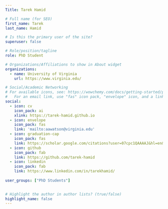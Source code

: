 ```yaml
---
Title: Tarek Hamid

# Full name (for SEO)
first_name: Tarek
last_name: Hamid

# Is this the primary user of the site?
superuser: false

# Role/position/tagline
role: PhD Student

# Organizations/Affiliations to show in About widget
organizations:
  - name: University of Virginia
    url: https://www.virginia.edu/

# Social/Academic Networking
# For available icons, see: https://wowchemy.com/docs/getting-started/page-builder/#icons
#   For an email link, use "fas" icon pack, "envelope" icon, and a link in the form "mailto:your-email@example.com" or "/#contact" for contact widget.
social:
  - icon: cv
    icon_pack: ai
    xlink: https://tarek-hamid.github.io
  - icon: envelope
    icon_pack: fas
    link: 'mailto:aawatson@virginia.edu'
  - icon: graduation-cap
    icon_pack: fas
    link: https://scholar.google.com/citations?user=07cpc1QAAAAJ&hl=en&oi=sra
  - icon: github
    icon_pack: fab
    link: https://github.com/tarek-hamid
  - icon: linkedin
    icon_pack: fab
    link: https://www.linkedin.com/in/tarekhamid/
    
user_groups: ["PhD Students"]

    
# Highlight the author in author lists? (true/false)
highlight_name: false
---
```


